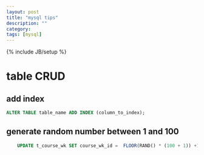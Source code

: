 ```yaml
---
layout: post
title: "mysql tips"
description: ""
category: 
tags: [mysql]
---
```

{% include JB/setup %}

# table CRUD

## add index
```sql
ALTER TABLE table_name ADD INDEX (column_to_index);
```













## generate random number between 1 and 100
```sql
	UPDATE t_course_wk SET course_wk_id =  FLOOR(RAND() * (100 + 1)) +1
```
